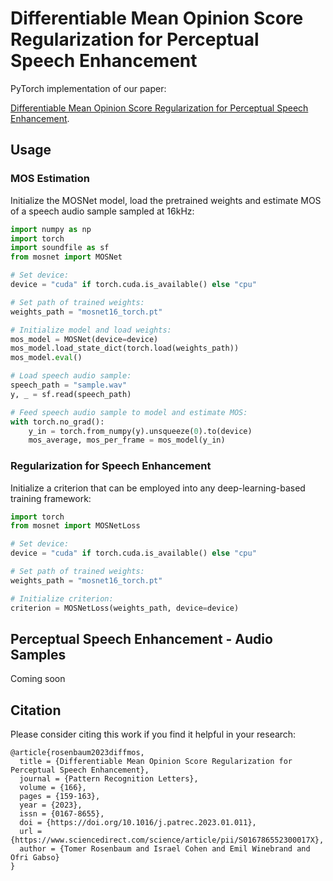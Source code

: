 # Differentiable Mean Opinion Score Regularization for Perceptual Speech Enhancement

PyTorch implementation of our paper:

[Differentiable Mean Opinion Score Regularization for Perceptual Speech Enhancement][paper].

## Usage

### MOS Estimation

Initialize the MOSNet model, load the pretrained weights and estimate MOS of a speech audio sample sampled at 16kHz:

```python
import numpy as np
import torch
import soundfile as sf
from mosnet import MOSNet

# Set device:
device = "cuda" if torch.cuda.is_available() else "cpu"

# Set path of trained weights:
weights_path = "mosnet16_torch.pt"

# Initialize model and load weights:
mos_model = MOSNet(device=device)
mos_model.load_state_dict(torch.load(weights_path))
mos_model.eval()

# Load speech audio sample:
speech_path = "sample.wav"
y, _ = sf.read(speech_path)

# Feed speech audio sample to model and estimate MOS:
with torch.no_grad():
    y_in = torch.from_numpy(y).unsqueeze(0).to(device)
    mos_average, mos_per_frame = mos_model(y_in)

```

### Regularization for Speech Enhancement

Initialize a criterion that can be employed into any deep-learning-based training framework:

```python
import torch
from mosnet import MOSNetLoss

# Set device:
device = "cuda" if torch.cuda.is_available() else "cpu"

# Set path of trained weights:
weights_path = "mosnet16_torch.pt"

# Initialize criterion:
criterion = MOSNetLoss(weights_path, device=device)
```

## Perceptual Speech Enhancement - Audio Samples

Coming soon

## Citation

Please consider citing this work if you find it helpful in your research:

```
@article{rosenbaum2023diffmos,
  title = {Differentiable Mean Opinion Score Regularization for Perceptual Speech Enhancement},
  journal = {Pattern Recognition Letters},
  volume = {166},
  pages = {159-163},
  year = {2023},
  issn = {0167-8655},
  doi = {https://doi.org/10.1016/j.patrec.2023.01.011},
  url = {https://www.sciencedirect.com/science/article/pii/S016786552300017X},
  author = {Tomer Rosenbaum and Israel Cohen and Emil Winebrand and Ofri Gabso}
}
```


[paper]: https://authors.elsevier.com/a/1gUxL_3qHiVA7n
